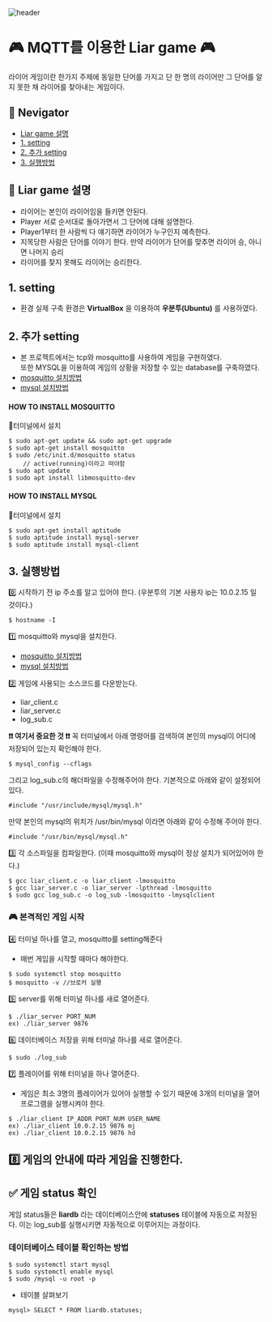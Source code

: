 ![header](https://capsule-render.vercel.app/api?type=waving&color=auto&height=300&section=header&text=Liar%20game&fontSize=90&animation=fadeIn&fontAlignY=38&desc=&descAlignY=51&descAlign=62)

# 🎮 MQTT를 이용한 Liar game 🎮

라이어 게임이란 한가지 주제에 동일한 단어를 가지고 단 한 명의 라이어만 그 단어를 알지 못한 채 라이어를 찾아내는 게임이다.

## 🧭 Nevigator
- [Liar game 설명](#Liar-game-설명)
- [1. setting](#1.-setting)
- [2. 추가 setting](#2.-추가-setting)
- [3. 실행방법](#3.-실행방법)

## 📃 Liar game 설명
- 라이어는 본인이 라이어임을 들키면 안된다.
- Player 서로 순서대로 돌아가면서 그 단어에 대해 설명한다.
- Player1부터 한 사람씩 다 얘기하면 라이어가 누구인지 예측한다.
- 지목당한 사람은 단어를 이야기 한다. 만약 라이어가 단어를 맞추면 라이어 승, 아니면 나머지 승리
- 라이어를 찾지 못해도 라이어는 승리한다. 

## 1. setting
- 환경
실제 구축 환경은 __VirtualBox__ 을 이용하여 __우분투(Ubuntu)__ 를 사용하였다. 

## 2. 추가 setting
- 본 프로젝트에서는 tcp와 mosquitto를 사용하여 게임을 구현하였다.   
또한 MYSQL을 이용하여 게임의 상황을 저장할 수 있는 database를 구축하였다.
- [mosquitto 설치방법](#HOW-TO-INSTALL-MOSQUITTO)
- [mysql 설치방법](#HOW-TO_INSTALL-MYSQL)

#### HOW TO INSTALL MOSQUITTO
📍터미널에서 설치
```
$ sudo apt-get update && sudo apt-get upgrade
$ sudo apt-get install mosquitto
$ sudo /etc/init.d/mosquitto status
    // active(running)이라고 떠야함
$ sudo apt update 
$ sudo apt install libmosquitto-dev
```

#### HOW TO INSTALL MYSQL
📍터미널에서 설치
```
$ sudo apt-get install aptitude
$ sudo aptitude install mysql-server
$ sudo aptitude install mysql-client 
```
## 3. 실행방법
0️⃣ 시작하기 전 ip 주소를 알고 있어야 한다. (우분투의 기본 사용자 ip는 10.0.2.15 일 것이다.)
```
$ hostname -I
```

1️⃣ mosquitto와 mysql을 설치한다.
- [mosquitto 설치방법](#HOW-TO-INSTALL-MOSQUITTO)
- [mysql 설치방법](#HOW-TO_INSTALL-MYSQL)
    
2️⃣ 게임에 사용되는 소스코드를 다운받는다.
- liar_client.c
- liar_server.c
- log_sub.c
  
__❗️❗️ 여기서 중요한 것 ❗️❗️__
꼭 터미널에서 아래 명령어를 검색하여 본인의 mysql이 어디에 저장되어 있는지 확인해야 한다.
```
$ mysql_config --cflags
```
그리고 log_sub.c의 해더파일을 수정해주어야 한다. 기본적으로 아래와 같이 설정되어 있다.
```
#include "/usr/include/mysql/mysql.h"
```
만약 본인의 mysql의 위치가 /usr/bin/mysql 이라면 아래와 같이 수정해 주어야 한다.
```
#include "/usr/bin/mysql/mysql.h"
```
3️⃣ 각 소스파일을 컴파일한다. (이때 mosquitto와 mysql이 정상 설치가 되어있어야 한다.)
```
$ gcc liar_client.c -o liar_client -lmosquitto
$ gcc liar_server.c -o liar_server -lpthread -lmosquitto
$ sudo gcc log_sub.c -o log_sub -lmosquitto -lmysqlclient
```
### 🎮 본격적인 게임 시작
4️⃣ 터미널 하나를 열고, mosquitto를 setting해준다
- 매번 게임을 시작할 때마다 해야한다.
```
$ sudo systemctl stop mosquitto
$ mosquitto -v //브로커 실행
```
5️⃣ server를 위해 터미널 하나를 새로 열어준다.
```
$ ./liar_server PORT_NUM
ex) ./liar_server 9876
```
6️⃣ 데이터베이스 저장을 위해 터미널 하나를 새로 열어준다.
```
$ sudo ./log_sub 
```
7️⃣ 플레이어를 위해 터미널을 하나 열어준다.
- 게임은 최소 3명의 플레이어가 있어야 실행할 수 있기 때문에 3개의 터미널을 열어 프로그램을 실행시켜야 한다.
```
$ ./liar_client IP_ADDR PORT_NUM USER_NAME
ex) ./liar_client 10.0.2.15 9876 mj
ex) ./liar_client 10.0.2.15 9876 hd
```
8️⃣ 게임의 안내에 따라 게임을 진행한다. 
---
## ✅ 게임 status 확인
게임 status들은 __liardb__ 라는 데이터베이스안에 __statuses__ 테이블에 자동으로 저장된다. 
이는 log_sub를 실행시키면 자동적으로 이루어지는 과정이다.
### 데이터베이스 테이블 확인하는 방법
```
$ sudo systemctl start mysql
$ sudo systemctl enable mysql
$ sudo /mysql -u root -p
```
- 테이블 살펴보기
```
mysql> SELECT * FROM liardb.statuses;
```
